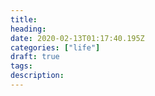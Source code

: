 ```yaml
---
title:  
heading: 
date: 2020-02-13T01:17:40.195Z
categories: ["life"]
draft: true
tags: 
description: 
---
```


